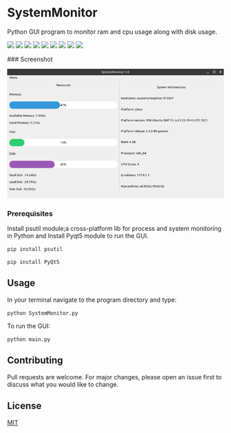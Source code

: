 # SystemMonitor
Python GUI program to monitor ram and cpu usage along with disk usage.
<p>
  <img  src="https://img.shields.io/github/stars/Oussama1403/SystemMonitor" />
  <img src="https://img.shields.io/github/contributors/Oussama1403/SystemMonitor" />
  <img src="https://img.shields.io/github/last-commit/Oussama1403/SystemMonitor" />
  <img src="https://visitor-badge.laobi.icu/badge?page_id=Oussama1403.SystemMonitor" />
  <img src="https://img.shields.io/github/languages/count/Oussama1403/SystemMonitor" />
  <img src="https://img.shields.io/github/languages/top/Oussama1403/SystemMonitor" />

  <img src="https://img.shields.io/badge/license-MIT-blue.svg?color=f64152" />
  <img  src="https://img.shields.io/github/issues/Oussama1403/SystemMonitor" />
  <img  src="https://img.shields.io/github/issues-pr/Oussama1403/SystemMonitor" />
</p>
### Screenshot

![GUI](gui.png)
### Prerequisites

Install psutil module;a cross-platform lib for process and system monitoring in Python and
Install Pyqt5 module to run the GUI.
```
pip install psutil
```
```
pip install PyQt5
```
## Usage
In your terminal navigate to the program directory and type:
```
python SystemMonitor.py
```
To run the GUI:
```
python main.py
```
## Contributing
Pull requests are welcome. For major changes, please open an issue first to discuss what you would like to change.

## License
[MIT](https://choosealicense.com/licenses/mit/)
